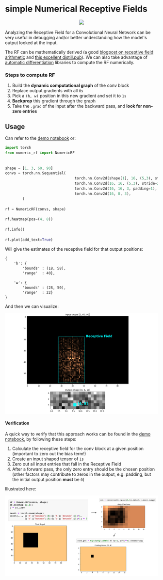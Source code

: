 # simple Numerical Receptive Fields

<p align="center">
<img src="result_plots/rf.gif" width="620px"/>
</p>


Analyzing the Receptive Field for a Convolutional Neural Network can be very useful in debugging and/or better understanding how the model's output looked at the input. 

The RF can be mathematically derived (a good [blogpost on receptive field arithmetic](https://medium.com/mlreview/a-guide-to-receptive-field-arithmetic-for-convolutional-neural-networks-e0f514068807) and [this excellent distill.pub](https://distill.pub/2019/computing-receptive-fields/)). We can also take advantage of [automatic differentiation](https://en.wikipedia.org/wiki/Automatic_differentiation) libraries to compute the RF numerically.

### Steps to compute RF

 1. Build the **dynamic computational graph** of the conv block
 2. Replace output gradients with all `0s`
 3. Pick a `(h, w)` position in this new gradient and set it to `1s`
 4. **Backprop** this gradient through the graph
 5. Take the `.grad` of the input after the backward pass, and **look for non-zero entries**

## Usage

Can refer to the [demo notebook](https://github.com/ksanjeevan/simple-receptive-field/blob/master/demo.ipynb) or:


```python
import torch
from numeric_rf import NumericRF


shape = [1, 3, 60, 90]
convs = torch.nn.Sequential(
                                torch.nn.Conv2d(shape[1], 16, (5,3), stride=(3,2)),
                                torch.nn.Conv2d(16, 16, (5,3), stride=2),
                                torch.nn.Conv2d(16, 16, 3, padding=1),
                                torch.nn.Conv2d(16, 8, 3),
        )

rf = NumericRF(convs, shape)

rf.heatmap(pos=(4, 8))

rf.info()

rf.plot(add_text=True)

```
Will give the estimates of the receptive field for that output positions:

```
{
	'h': {
		'bounds' : (18, 58), 
		'range'  : 40}, 
		
	'w': {
		'bounds' : (28, 50), 
		'range'  : 22}
}
```

And then we can visualize:

<p align="center">
<img src="result_plots/example.png" width="650px"/>
</p>


#### Verification 

A quick way to verify that this approach works can be found in the [demo notebook](https://github.com/ksanjeevan/simple-receptive-field/blob/master/demo.ipynb), by following these steps:


 1. Calculate the receptive field for the conv block at a given position (important to zero out the bias term!)
 2. Create an input shaped tensor of `1s`
 3. Zero out all input entries that fall in the Receptive Field
 4. After a forward pass, the only zero entry should be the chosen position (other factors may contribute to zeros in the output, e.g. padding, but the initial output position **must** be `0`)

Illustrated here:

<p align="center">
<img src="result_plots/verify.png" width="650px"/>
</p>
